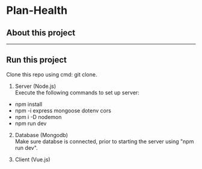 # Plan-Health

## About this project

------------------------
## Run this project
Clone this repo using cmd: git clone.
1.  Server (Node.js) </br>
Execute the following commands to set up server:
* npm install
* npm -i express mongoose dotenv cors
* npm i -D nodemon
* npm run dev

2.  Database (Mongodb) </br>
Make sure databse is connected, prior to starting the server using "npm run dev".

3.  Client (Vue.js)</br>
